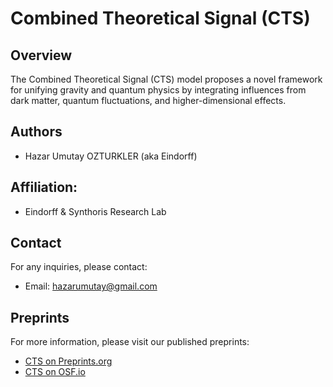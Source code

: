 # Combined Theoretical Signal (CTS)

## Overview
The Combined Theoretical Signal (CTS) model proposes a novel framework for unifying gravity and quantum physics by integrating influences from dark matter, quantum fluctuations, and higher-dimensional effects.

## Authors
- Hazar Umutay OZTURKLER (aka Eindorff)

## Affiliation:
- Eindorff & Synthoris Research Lab
  
## Contact
For any inquiries, please contact:
- Email: hazarumutay@gmail.com

## Preprints
For more information, please visit our published preprints:
- [CTS on Preprints.org](https://www.preprints.org/manuscript/202405.1233/v1)
- [CTS on OSF.io](https://osf.io/preprints/osf/th9aj)

